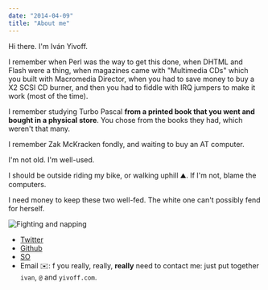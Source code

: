 ```yaml
---
date: "2014-04-09"
title: "About me"
---
```


Hi there. I'm Iván Yivoff.

I remember when Perl was the way to get this done, when DHTML and Flash were a thing, when magazines came with "Multimedia CDs" which you built with Macromedia Director, when you had to save money to buy a X2 SCSI CD burner, and then you had to fiddle with IRQ jumpers to make it work (most of the time).

I remember studying Turbo Pascal **from a printed book that you went and bought in a physical store**. You chose from the books they had, which weren't that many.

I remember Zak McKracken fondly, and waiting to buy an AT computer.

I'm not old. I'm well-used.

I should be outside riding my bike, or walking uphill ⛰. If I'm not, blame the computers.

I need money to keep these two well-fed. The white one can't possibly fend for herself.

![Fighting and napping](/images/the_cats_sleep_weirdly.jpeg)

* [Twitter](https://twitter.com/the_yivi)
* [Github](https://github.com/yivi)
* [SO](https://stackoverflow.com/users/1426539/yivi)
* Email ✉️: f you really, really, **really** need to contact me: just put together `ivan`, `@` and `yivoff.com`.
